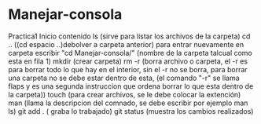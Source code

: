 # Manejar-consola
Practica1
Inicio contenido 
ls (sirve para listar los archivos de la carpeta)
cd .. ((cd espacio ..)debolver a carpeta anterior)
para entrar nuevamente en carpeta escribir "cd Manejar-consola/" (nombre de la carpeta talcual como esta en fila 1)
mkdir (crear carpeta)
rm -r (borra archivo o carpeta, el -r es para borrar todo lo que hay en el interior, sin el -r no se borra, para borrar una carpeta no se debe estar dentro de esta, (el comando "-r" se llama flaps y es una segunda instruccion que ordena borrar lo que esta dentro de la carpeta))
touch (para crear archivos, se le debe colocar la extención)
man (llama la descripcion del comnado, se debe escribir por ejemplo man ls)
 git add . ( graba lo trabajado)
 git status (muestra los cambios realizados)
 
